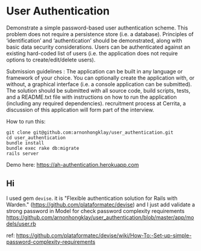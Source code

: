 # User Authentication

Demonstrate a simple password-based user authentication scheme. This problem does not require a persistence store (i.e. a database). Principles of ‘identification’ and ‘authentication’ should be demonstrated, along with basic data security considerations. Users can be authenticated against an existing hard-coded list of users (i.e. the application does not require options to create/edit/delete users).

Submission guidelines : The application can be built in any language or framework of your choice. You can optionally create the application with, or without, a graphical interface (i.e. a console application can be submitted). The solution should be submitted with all source code, build scripts, tests, and a README.txt file with instructions on how to run the application (including any required dependencies). recruitment process at Cerrita, a discussion of this application will form part of the interview.

How to run this: 

```
git clone git@github.com:arnonhongklay/user_authentication.git
cd user_authentication
bundle install
bundle exec rake db:migrate
rails server
```

Demo here: https://ah-authentication.herokuapp.com

## Hi

I used gem `devise`. it is "Flexible authentication solution for Rails with Warden." (https://github.com/plataformatec/devise) and I just add validate a strong password in Model for check password complexity requirements https://github.com/arnonhongklay/user_authentication/blob/master/app/models/user.rb

ref: https://github.com/plataformatec/devise/wiki/How-To:-Set-up-simple-password-complexity-requirements
